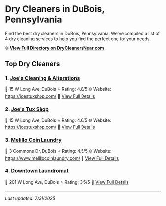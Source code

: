 # Dry Cleaners in DuBois, Pennsylvania

Find the best dry cleaners in DuBois, Pennsylvania. We've compiled a list of 4 dry cleaning services to help you find the perfect one for your needs.

🌐 **[View Full Directory on DryCleanersNear.com](https://drycleanersnear.com/city/US/Pennsylvania/DuBois)**

## Top Dry Cleaners

### 1. [Joe's Cleaning & Alterations](https://drycleanersnear.com/dryCleaner/686735b2bb1702f4ee39b17e/joe-s-cleaning-alterations)
📍 15 W Long Ave, DuBois
⭐ Rating: 4.8/5
🌐 Website: https://joestuxshop.com/
🔗 [View Full Details](https://drycleanersnear.com/dryCleaner/686735b2bb1702f4ee39b17e/joe-s-cleaning-alterations)

### 2. [Joe's Tux Shop](https://drycleanersnear.com/dryCleaner/686735d4bb1702f4ee39b398/joe-s-tux-shop)
📍 15 W Long Ave, DuBois
⭐ Rating: 4.6/5
🌐 Website: https://joestuxshop.com/
🔗 [View Full Details](https://drycleanersnear.com/dryCleaner/686735d4bb1702f4ee39b398/joe-s-tux-shop)

### 3. [Melillo Coin Laundry](https://drycleanersnear.com/dryCleaner/686735b7bb1702f4ee39b1ea/melillo-coin-laundry)
📍 3 Commons Dr, DuBois
⭐ Rating: 4.5/5
🌐 Website: https://www.melillocoinlaundry.com/
🔗 [View Full Details](https://drycleanersnear.com/dryCleaner/686735b7bb1702f4ee39b1ea/melillo-coin-laundry)

### 4. [Downtown Laundromat](https://drycleanersnear.com/dryCleaner/686735babb1702f4ee39b248/downtown-laundromat)
📍 201 W Long Ave, DuBois
⭐ Rating: 3.5/5
🔗 [View Full Details](https://drycleanersnear.com/dryCleaner/686735babb1702f4ee39b248/downtown-laundromat)


---

*Last updated: 7/31/2025*
